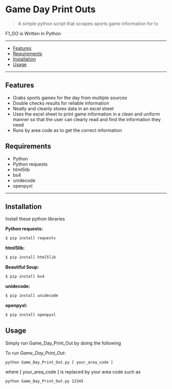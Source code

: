 # Game Day Print Outs

> A simple python script that scrapes sports game information for tv

F1_GO is Written in Python

---------------------------------------
  * [Features](#features)
  * [Requirements](#requirements)
  * [Installation](#installation)
  * [Usage](#usage)

---------------------------------------

## Features
  * Grabs sports games for the day from multiple sources
  * Double checks results for reliable information
  * Neatly and cleanly stores data in an excel sheet
  * Uses the excel sheet to print game information in a clean and uniform manner so that the user can clearly read and find the information they need
  * Runs by area code as to get the correct information

## Requirements
  * Python
  * Python requests
  * html5lib
  * bs4
  * unidecode
  * openpyxl
---------------------------------------

## Installation
Install these python libraries

**Python requests:**
```bash
$ pip install requests
```

**html5lib:**
```bash
$ pip install html5lib
```

**Beautiful Soup:**
```bash
$ pip install bs4
```

**unidecode:**
```bash
$ pip install unidecode
```

**openpyxl:**
```bash
$ pip install openpyxl
```

## Usage
Simply run Game_Day_Print_Out by doing the following

To run *Game_Day_Print_Out*:
```bash
python Game_Day_Print_Out.py [ your_area_code ]
```

where [ your_area_code ] is replaced by your area code such as
```bash
python Game_Day_Print_Out.py 12345
```
